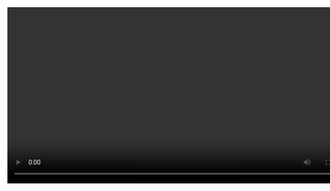 <video src="https://github.com/springboardmentor0309/Predicting-Obesity-Levels-Using-Machine-Learning-and-Deep-Learning-Methods/raw/team-2/%F0%9F%A9%BA%20Obesity%20Predictor%20%F0%9F%8F%A5%20-%20Live%20Recoding.mp4" controls width="800">
  Your browser does not support the video tag.
</video>
